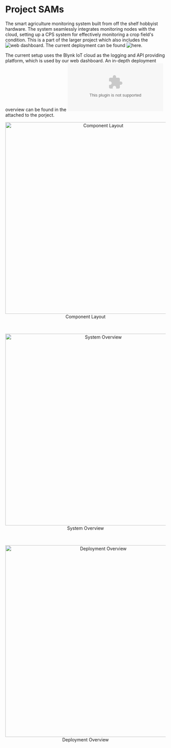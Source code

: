 
# Project SAMs


The smart agriculture monitoring system built from off the shelf hobbyist hardware. The system seamlessly integrates monitoring nodes with the cloud, setting up a CPS system for effectively monitoring a crop field's condition. This is a part of the larger project which also includes the ![web dashboard](https://github.com/Monu4kumar/KES_AGRICULTURE_PROJECT). The current deployment can be found ![here](https://monu4kumar.github.io/KES_AGRICULTURE_PROJECT/).

The current setup uses the Blynk IoT cloud as the logging and API providing platform, which is used by our web dashboard.
An in-depth deployment overview can be found in the ![Presentation](https://github.com/Cosmic-Infinity/KES-Files/blob/main/SAMs/SAMs%20Connectivity%20Presentation.pptx) attached to the porject.

<p align="center">
<img width="600" alt="Component Layout" src="https://github.com/user-attachments/assets/79f81f21-a83c-4346-ad02-f4dd2684c8b6">
</br clear="left">Component Layout
</p>
</br>

<p align="center">
<img width="600" alt="System Overview" src="https://github.com/user-attachments/assets/77ab157c-3005-4404-874c-a154decea818">
</br clear="left">System Overview
</p>
</br>

<p align="center">
<img width="600" alt="Deployment Overview" src="https://github.com/user-attachments/assets/b6416089-c3dd-4018-a9c4-391015b590e7">
</br clear="left">Deployment Overview
</p>


